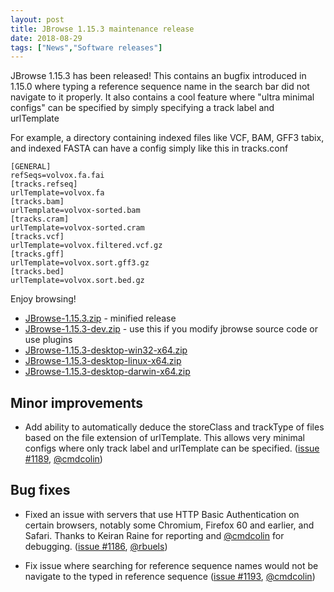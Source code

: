 ```yaml
---
layout: post
title: JBrowse 1.15.3 maintenance release
date: 2018-08-29
tags: ["News","Software releases"]
---
```


JBrowse 1.15.3 has been released! This contains an bugfix introduced in 1.15.0 where typing a reference sequence name in the search bar did not navigate to it properly.
It also contains a cool feature where "ultra minimal configs" can be specified by simply specifying a track label and urlTemplate

For example, a directory containing indexed files like VCF, BAM, GFF3 tabix, and indexed FASTA can have a config simply like this in tracks.conf

```
[GENERAL]
refSeqs=volvox.fa.fai
[tracks.refseq]
urlTemplate=volvox.fa
[tracks.bam]
urlTemplate=volvox-sorted.bam
[tracks.cram]
urlTemplate=volvox-sorted.cram
[tracks.vcf]
urlTemplate=volvox.filtered.vcf.gz
[tracks.gff]
urlTemplate=volvox.sort.gff3.gz
[tracks.bed]
urlTemplate=volvox.sort.bed.gz
```

Enjoy browsing!

*   [JBrowse-1.15.3.zip](https://github.com/GMOD/jbrowse/releases/download/1.15.3-release/JBrowse-1.15.3.zip) - minified release
*   [JBrowse-1.15.3-dev.zip](https://github.com/GMOD/jbrowse/archive/1.15.3-release.zip) - use this if you modify jbrowse source code or use plugins
*   [JBrowse-1.15.3-desktop-win32-x64.zip](https://github.com/GMOD/jbrowse/releases/download/1.15.3-release/JBrowse-1.15.3-desktop-win32-x64.zip)
*   [JBrowse-1.15.3-desktop-linux-x64.zip](https://github.com/GMOD/jbrowse/releases/download/1.15.3-release/JBrowse-1.15.3-desktop-linux-x64.zip)
*   [JBrowse-1.15.3-desktop-darwin-x64.zip](https://github.com/GMOD/jbrowse/releases/download/1.15.3-release/JBrowse-1.15.3-desktop-darwin-x64.zip)




## Minor improvements

 * Add ability to automatically deduce the storeClass and trackType of files based on
   the file extension of urlTemplate. This allows very minimal configs where only
   track label and urlTemplate can be specified. (<a href="https://github.com/gmod/jbrowse/pull/1189">issue #1189</a>, <a href="https://github.com/cmdcolin">@cmdcolin</a>)

## Bug fixes

 * Fixed an issue with servers that use HTTP Basic Authentication on certain browsers,
   notably some Chromium, Firefox 60 and earlier, and Safari. Thanks to Keiran Raine
   for reporting and <a href="https://github.com/cmdcolin">@cmdcolin</a> for debugging. (<a href="https://github.com/gmod/jbrowse/issues/1186">issue #1186</a>, <a href="https://github.com/rbuels">@rbuels</a>)

 * Fix issue where searching for reference sequence names would not be navigate to the
   typed in reference sequence (<a href="https://github.com/gmod/jbrowse/issues/1193">issue #1193</a>, <a href="https://github.com/cmdcolin">@cmdcolin</a>)

